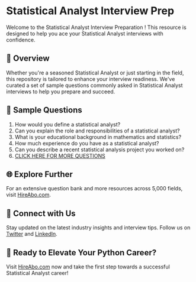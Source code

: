 # Statistical Analyst Interview Prep

Welcome to the Statistical Analyst Interview Preparation ! This resource is designed to help you ace your Statistical Analyst interviews with confidence.

## 🚀 Overview

Whether you're a seasoned Statistical Analyst or just starting in the field, this repository is tailored to enhance your interview readiness. We've curated a set of sample questions commonly asked in Statistical Analyst interviews to help you prepare and succeed.

## 📝 Sample Questions

1. How would you define a statistical analyst?
2. Can you explain the role and responsibilities of a statistical analyst?
3. What is your educational background in mathematics and statistics?
4. How much experience do you have as a statistical analyst?
5. Can you describe a recent statistical analysis project you worked on?
6. [CLICK HERE FOR MORE QUESTIONS](https://hireabo.com/job/19_0_11/Statistical%20Analyst)

## 🌐 Explore Further

For an extensive question bank and more resources across 5,000 fields, visit [HireAbo.com](https://www.hireabo.com).

## 📱 Connect with Us

Stay updated on the latest industry insights and interview tips. Follow us on [Twitter](https://twitter.com/hireabo) and [LinkedIn](https://www.linkedin.com/in/hire-abo-3609972a8/).

## 🚀 Ready to Elevate Your Python Career?

Visit [HireAbo.com](https://www.hireabo.com) now and take the first step towards a successful Statistical Analyst career!